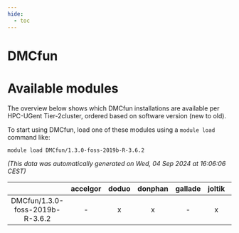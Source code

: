```yaml
---
hide:
  - toc
---
```


DMCfun
======

# Available modules


The overview below shows which DMCfun installations are available per HPC-UGent Tier-2cluster, ordered based on software version (new to old).

To start using DMCfun, load one of these modules using a `module load` command like:

```shell
module load DMCfun/1.3.0-foss-2019b-R-3.6.2
```

*(This data was automatically generated on Wed, 04 Sep 2024 at 16:06:06 CEST)*  

| |accelgor|doduo|donphan|gallade|joltik|shinx|skitty|
| :---: | :---: | :---: | :---: | :---: | :---: | :---: | :---: |
|DMCfun/1.3.0-foss-2019b-R-3.6.2|-|x|x|-|x|-|x|
